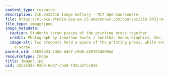 ```yaml
---
content_type: resource
description: 21H.343JS16 Image Gallery - MIT OpenCourseWare.
file: https://ol-ocw-studio-app-qa.s3.amazonaws.com/courses/21h-343j-making-books-the-renaissance-and-today-spring-2016/a3c253d592db6ad7cba0f92ca2fcc8a6_Image3.jpg
file_type: image/jpeg
image_metadata:
  caption: Students screw pieces of the printing press together.
  credit: Photograph by Jonathan Sachs / Jonathan Sachs Graphics, Inc.
  image-alt: Two students hold a piece of the printing press, while another applies
    a screw.
parent_uid: 38659a33-436d-bde7-c9d6-e20765d008ed
resourcetype: Image
title: Image3.jpg
uid: a3c253d5-92db-6ad7-cba0-f92ca2fcc8a6
---
```

